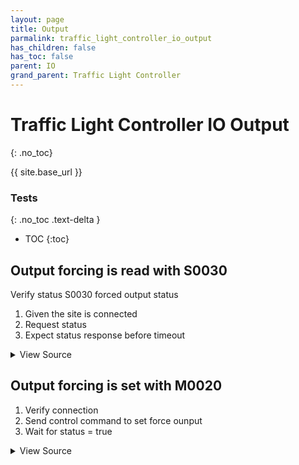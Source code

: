 ```yaml
---
layout: page
title: Output
parmalink: traffic_light_controller_io_output
has_children: false
has_toc: false
parent: IO
grand_parent: Traffic Light Controller
---
```


# Traffic Light Controller IO Output
{: .no_toc}

{{ site.base_url }}


### Tests
{: .no_toc .text-delta }

- TOC
{:toc}

## Output forcing is read with S0030

Verify status S0030 forced output status

1. Given the site is connected
2. Request status
3. Expect status response before timeout

<details markdown="block">
  <summary>
     View Source
  </summary>
```ruby
request_status_and_confirm "forced output status",
{ S0030: [:status] }
```
</details>




## Output forcing is set with M0020

1. Verify connection
2. Send control command to set force ounput
3. Wait for status = true

<details markdown="block">
  <summary>
     View Source
  </summary>
```ruby
Validator::Site.connected do |task,supervisor,site|
  status = 'False'
  output = 1
  outputValue = 'True'
  prepare task, site
  force_output status, output, outputValue
end
```
</details>



